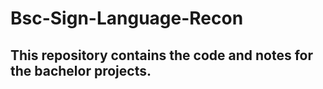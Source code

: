 # Bsc-Sign-Language-Recon

## This repository contains the code and notes for the bachelor projects.
